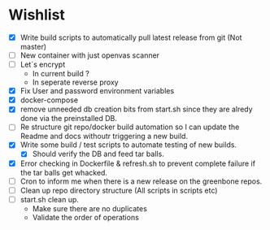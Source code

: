 # Wishlist
- [x] Write build scripts to automatically pull latest release from git (Not master)
- [ ] New container with just openvas scanner
- [ ] Let`s encrypt 
	- In current build ?
	- In seperate reverse proxy
- [x]  Fix User and password environment variables
- [x] docker-compose 
- [x] remove unneeded db creation bits from start.sh since they are alredy done via the preinstalled DB.
- [ ] Re structure git repo/docker build automation so I can update the Readme and docs withoutr triggering a new build. 
- [x] Write some build / test scripts to automate testing of new builds. 
  - [x] Should verify the DB and feed tar balls.
- [x] Error checking in Dockerfile & refresh.sh to prevent complete failure if the tar balls get whacked. 
- [ ] Cron to inform me when there is a new release on the greenbone repos.
- [ ] Clean up repo directory structure (All scripts in scripts etc)
- [ ] start.sh clean up. 
	- Make sure there are no duplicates
	- Validate the order of operations
